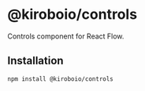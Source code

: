 # @kiroboio/controls

Controls component for React Flow.

## Installation 

```sh 
npm install @kiroboio/controls
```

